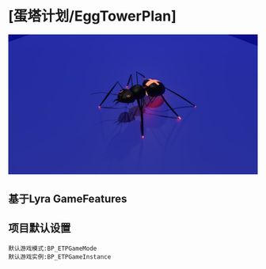 # [蛋塔计划/EggTowerPlan]<br>

![Image](https://github.com/PiangGG/EggTowerPlan/raw/ETP/Resources/Ant.jpg "ETP")  <br>

## 基于Lyra GameFeatures<br>

## 项目默认设置<br>
	默认游戏模式:BP_ETPGameMode
	默认游戏实例:BP_ETPGameInstance

